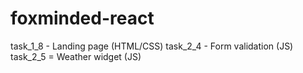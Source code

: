 # foxminded-react
task_1_8 - Landing page (HTML/CSS)
task_2_4 - Form validation (JS)
task_2_5 = Weather widget (JS)
